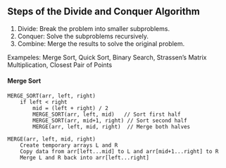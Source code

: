 ## Steps of the Divide and Conquer Algorithm  
1. Divide: Break the problem into smaller subproblems.  
2. Conquer: Solve the subproblems recursively.  
3. Combine: Merge the results to solve the original problem.

Exampeles: Merge Sort, Quick Sort, Binary Search, Strassen’s Matrix Multiplication, Closest Pair of Points
#### Merge Sort
```
MERGE_SORT(arr, left, right)
    if left < right
        mid = (left + right) / 2
        MERGE_SORT(arr, left, mid)   // Sort first half
        MERGE_SORT(arr, mid+1, right) // Sort second half
        MERGE(arr, left, mid, right)  // Merge both halves

MERGE(arr, left, mid, right)
    Create temporary arrays L and R
    Copy data from arr[left...mid] to L and arr[mid+1...right] to R
    Merge L and R back into arr[left...right]

```
